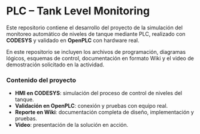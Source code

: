 # PLC – Tank Level Monitoring  

Este repositorio contiene el desarrollo del proyecto de la simulación del monitoreo automático de niveles de tanque mediante PLC, realizado con **CODESYS** y validado en **OpenPLC** con hardware real.  

En este repositorio se incluyen los archivos de programación, diagramas lógicos, esquemas de control, documentación en formato Wiki y el video de demostración solicitado en la actividad.  

### Contenido del proyecto
- **HMI en CODESYS**: simulación del proceso de control de niveles del tanque.  
- **Validación en OpenPLC**: conexión y pruebas con equipo real.  
- **Reporte en Wiki**: documentación completa de diseño, implementación y pruebas.  
- **Video**: presentación de la solución en acción.  

